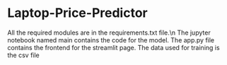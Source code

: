 # Laptop-Price-Predictor
All the required modules are in the requirements.txt file.\n
The jupyter notebook named main contains the code for the model.
The app.py file contains the frontend for the streamlit page.
The data used for training is the csv file
